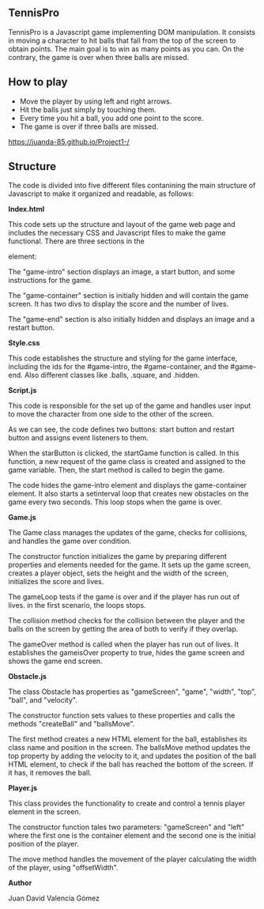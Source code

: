 ## TennisPro

TennisPro is a Javascript game implementing DOM manipulation. It consists in moving a character to hit balls that fall from the top of the screen to obtain points. The main goal is to win as many points as you can. On the contrary, the game is over when three balls are missed.

## How to play

- Move the player by using left and right arrows.
- Hit the balls just simply by touching them.
- Every time you hit a ball, you add one point to the score.
- The game is over if three balls are missed.

https://juanda-85.github.io/Project1-/

## Structure

The code is divided into five different files contanining the main structure of Javascript to make it organized and readable, as follows:

**Index.html**

This code sets up the structure and layout of the game web page and includes the necessary CSS and Javascript files to make the game functional. There are three sections in the <main> element:

The "game-intro" section displays an image, a start button, and some instructions for the game.

The "game-container" section is initially hidden and will contain the game screen. It has two divs to display the score and the number of lives.

The "game-end" section is also initially hidden and displays an image and a restart button.

**Style.css**

This code establishes the structure and styling for the game interface, including the ids for the #game-intro, the #game-container, and the #game-end. Also different classes like .balls, .square, and .hidden.

**Script.js**

This code is responsible for the set up of the game and handles user input to move the character from one side to the other of the screen.

As we can see, the code defines two buttons: start button and restart button and assigns event listeners to them.

When the starButton is clicked, the startGame function is called. In this function, a new request of the game class is created and assigned to the game variable. Then, the start method is called to begin the game.

The code hides the game-intro element and displays the game-container element. It also starts a setinterval loop that creates new obstacles on the game every two seconds. This loop stops when the game is over.

**Game.js**

The Game class manages the updates of the game, checks for collisions, and handles the game over condition.

The constructor function initializes the game by preparing different properties and elements needed for the game. It sets up the game screen, creates a player object, sets the height and the width of the screen, initializes the score and lives.

The gameLoop tests if the game is over and if the player has run out of lives. in the first scenario, the loops stops.

The collision method checks for the collision between the player and the balls on the screen by getting the area of both to verify if they overlap.

The gameOver method is called when the player has run out of lives. It establishes the gameisOver property to true, hides the game screen and shows the game end screen.

**Obstacle.js**

The class Obstacle has properties as "gameScreen", "game", "width", "top", "ball", and "velocity".

The constructor function sets values to these properties and calls the methods "createBall" and "ballsMove".

The first method creates a new HTML element for the ball, establishes its class name and position in the screen. The ballsMove method updates the top property by adding the velocity to it, and updates the position of the ball HTML element, to check if the ball has reached the bottom of the screen. If it has, it removes the ball.

**Player.js**

This class provides the functionality to create and control a tennis player element in the screen.

The constructor function tales two parameters: "gameScreen" and "left" where the first one is the container element and the second one is the initial position of the player.

The move method handles the movement of the player calculating the width of the player, using "offsetWidth".

**Author**

Juan David Valencia Gómez
